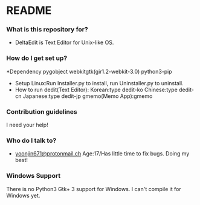 # README #

### What is this repository for? ###

* DeltaEdit is Text Editor for Unix-like OS.
### How do I get set up? ###
*Dependency
pygobject
webkitgtk(gir1.2-webkit-3.0)
python3-pip
* Setup
Linux:Run Installer.py to install, run Uninstaller.py to uninstall.
* How to run
	dedit(Text Editor):
			Korean:type dedit-ko
			Chinese:type dedit-cn
			Japanese:type dedit-jp
	gmemo(Memo App):gmemo
### Contribution guidelines ###
I need your help!

### Who do I talk to? ###
* yoonjin671@protonmail.ch
Age:17/Has little time to fix bugs. Doing my best!
### Windows Support ###
There is no Python3 Gtk+ 3 support for Windows.
I can't compile it for Windows yet.
